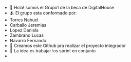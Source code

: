 - 👋 Hola! somos el Grupo1 de la beca de DigitalHouse
- 🫂 El grupo esta conformado por:
- Torres Nahuel
- Carballo Jeremias
- Lopez Daniela
- Zambrano Lucas
- Navarro Fernando
- 🌱 Creamos este Github pra realizar el proyecto integrador
- 💞️ La idea es trabajar los sprint en conjunto
- 

<!---
DH-Grupo1/DH-Grupo1 is a ✨ special ✨ repository because its `README.md` (this file) appears on your GitHub profile.
You can click the Preview link to take a look at your changes.
--->
